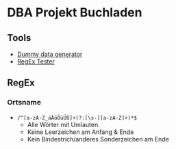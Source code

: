 # DBA Projekt Buchladen

## Tools
* [Dummy data generator](https://migano.de/testdaten.php)
* [RegEx Tester](https://regex101.com/)

## RegEx
### Ortsname
* `/^[a-zA-Z_äÄöÖüÜß]+(?:[\s-][a-zA-Z]+)*$`
  * Alle Wörter mit Umlauten.
  * Keine Leerzeichen am Anfang & Ende
  * Kein Bindestrich/anderes Sonderzeichen am Ende
